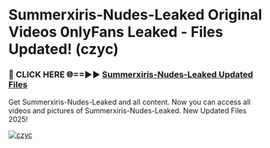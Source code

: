 # Summerxiris-Nudes-Leaked Original Videos 0nlyFans Leaked - Files Updated! (czyc)

<h3>🔴 CLICK HERE 🌐==►► <a href="https://tinyurl.com/4mcuefdz" rel="nofollow">Summerxiris-Nudes-Leaked Updated Files</a></h3>

Get Summerxiris-Nudes-Leaked and all content. Now you can access all videos and pictures of Summerxiris-Nudes-Leaked. New Updated Files 2025!

[![czyc](https://i.imgur.com/StAQSOY.gif)](https://tinyurl.com/4mcuefdz)
